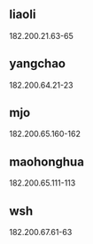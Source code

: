 
## liaoli
182.200.21.63-65

## yangchao
182.200.64.21-23

## mjo
182.200.65.160-162

## maohonghua
182.200.65.111-113

## wsh
182.200.67.61-63
